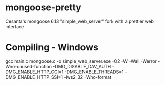# mongoose-pretty
Cesanta's mongoose 6.13 "simple_web_server" fork with a prettier web interface

# Compiling - Windows
gcc main.c mongoose.c -o simple_web_server.exe -O2 -W -Wall -Werror -Wno-unused-function  -DMG_DISABLE_DAV_AUTH -DMG_ENABLE_HTTP_CGI=1 -DMG_ENABLE_THREADS=1 -DMG_ENABLE_HTTP_SSI=1 -lws2_32 -Wno-format
